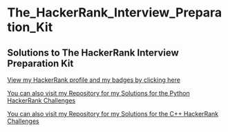 # The_HackerRank_Interview_Preparation_Kit

Solutions to The HackerRank Interview Preparation Kit
--

[View my HackerRank profile and my badges by clicking here](https://www.hackerrank.com/govindajithkumar)

[You can also visit my Repository for my Solutions for the Python HackerRank Challenges](https://github.com/govindak-umd/HackerRank_Python)

[You can also visit my Repository for my Solutions for the C++ HackerRank Challenges](https://github.com/govindak-umd/HackerRank_CPP)

